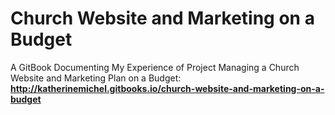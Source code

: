 # Church Website and Marketing on a Budget
A GitBook Documenting My Experience of Project Managing a Church Website and Marketing Plan on a Budget: <b> http://katherinemichel.gitbooks.io/church-website-and-marketing-on-a-budget
